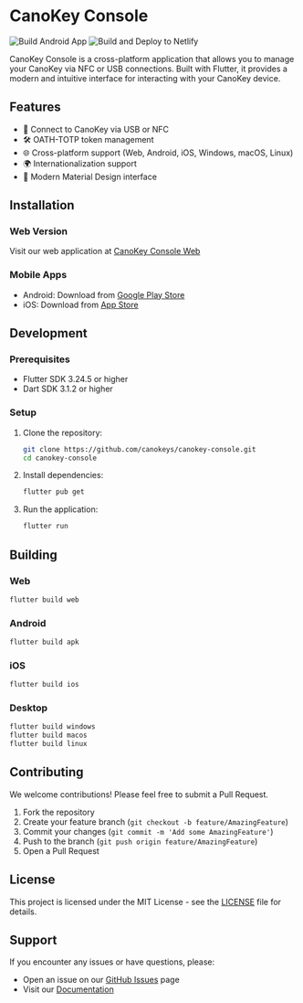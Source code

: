 # CanoKey Console

![Build Android App](https://github.com/canokeys/canokey-console/actions/workflows/android.yml/badge.svg)
![Build and Deploy to Netlify](https://github.com/canokeys/canokey-console/actions/workflows/netlify.yml/badge.svg)

CanoKey Console is a cross-platform application that allows you to manage your CanoKey via NFC or USB connections. Built with Flutter, it provides a modern and intuitive interface for interacting with your CanoKey device.

## Features

- 🔌 Connect to CanoKey via USB or NFC
- 🛠️ OATH-TOTP token management
- 🌐 Cross-platform support (Web, Android, iOS, Windows, macOS, Linux)
- 🌍 Internationalization support
- 🎨 Modern Material Design interface

## Installation

### Web Version

Visit our web application at [CanoKey Console Web](https://console.canokeys.org)

### Mobile Apps

- Android: Download from [Google Play Store](https://play.google.com/store/apps/details?id=org.canokeys.console)
- iOS: Download from [App Store](https://apps.apple.com/app/canokey-console/id1234567890)

## Development

### Prerequisites

- Flutter SDK 3.24.5 or higher
- Dart SDK 3.1.2 or higher

### Setup

1. Clone the repository:
   ```bash
   git clone https://github.com/canokeys/canokey-console.git
   cd canokey-console
   ```

2. Install dependencies:
   ```bash
   flutter pub get
   ```

3. Run the application:
   ```bash
   flutter run
   ```

## Building

### Web
```bash
flutter build web
```

### Android
```bash
flutter build apk
```

### iOS
```bash
flutter build ios
```

### Desktop
```bash
flutter build windows
flutter build macos
flutter build linux
```

## Contributing

We welcome contributions! Please feel free to submit a Pull Request.

1. Fork the repository
2. Create your feature branch (`git checkout -b feature/AmazingFeature`)
3. Commit your changes (`git commit -m 'Add some AmazingFeature'`)
4. Push to the branch (`git push origin feature/AmazingFeature`)
5. Open a Pull Request

## License

This project is licensed under the MIT License - see the [LICENSE](LICENSE) file for details.

## Support

If you encounter any issues or have questions, please:
- Open an issue on our [GitHub Issues](https://github.com/canokeys/canokey-console/issues) page
- Visit our [Documentation](https://docs.canokeys.org)
